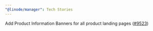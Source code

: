 ```yaml
---
"@linode/manager": Tech Stories
---
```


Add Product Information Banners for all product landing pages ([#9523](https://github.com/linode/manager/pull/9523))
